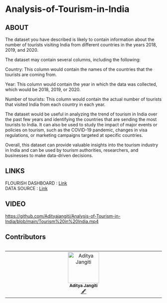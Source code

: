# Analysis-of-Tourism-in-India
## ABOUT 
The dataset you have described is likely to contain information about the number of tourists visiting India from different countries in the years 2018, 2019, and 2020.

The dataset may contain several columns, including the following:

Country: This column would contain the names of the countries that the tourists are coming from.

Year: This column would contain the year in which the data was collected, which would be 2018, 2019, or 2020.

Number of tourists: This column would contain the actual number of tourists that visited India from each country in each year.

The dataset would be useful in analyzing the trend of tourism in India over the past few years and identifying the countries that are sending the most tourists to India. It can also be used to study the impact of major events or policies on tourism, such as the COVID-19 pandemic, changes in visa regulations, or marketing campaigns targeted at specific countries.

Overall, this dataset can provide valuable insights into the tourism industry in India and can be used by tourism authorities, researchers, and businesses to make data-driven decisions.
## LINKS
FLOURISH DASHBOARD : [Link](https://public.flourish.studio/story/1887086/)</br>
DATA SOURCE : [Link](https://drive.google.com/drive/folders/1O8xboR5i-AUp4pSgdgW1xuP247y7X5OA)
## VIDEO
https://github.com/Adityajangiti/Analysis-of-Tourism-in-India/blob/main/Tourism%20in%20India.mp4
## Contributors
<table>
<tr align="center">
<table>
  <tbody>
      <td align="center" valign="top" width="14.28%"><a href="https://github.com/Adityajangiti"><img src="https://avatars.githubusercontent.com/u/110121076?v=4" width="100px;" alt="Aditya Jangiti"/><br /><sub><b>Aditya Jangiti</b></sub></a><br /><a href="#content-ktk04" title="Content">🖋</a></td>



